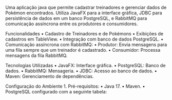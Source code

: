 Uma aplicação java que permite cadastrar treinadores e gerenciar dados de Pokémon encontrados. Utiliza JavaFX para a interface gráfica, JDBC para persistência de dados em um banco PostgreSQL, e RabbitMQ para comunicação assíncrona entre os produtores e consumidores.

Funcionalidades
	•	Cadastro de Treinadores e de Pokémons
	•	Exibições de cadastros em TableView.
	•	Integração com banco de dados PostgreSQL.
	•	Comunicação assíncrona com RabbitMQ:
	•	Produtor: Envia mensagens para uma fila sempre que um treinador é cadastrado.
	•	Consumidor: Processa mensagens da fila RabbitMQ.

Tecnologias Utilizadas
	•	JavaFX: Interface gráfica.
	•	PostgreSQL: Banco de dados.
	•	RabbitMQ: Mensageria.
	•	JDBC: Acesso ao banco de dados.
	•	Maven: Gerenciamento de dependências.

Configuração do Ambiente
	1.	Pré-requisitos:
	•	Java 17.
	•	Maven.
	•	PostgreSQL configurado com a seguinte tabela: